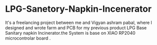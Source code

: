 # LPG-Sanetory-Napkin-Incenerator
It's a freelancing project between me and Vigyan ashram pabal, where I designed and wrote farm and PCB for my previous product LPG Base Sanitary napkin Incinerator.the System is base on XIAO RP2040 microcontrolar board .
